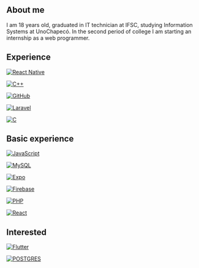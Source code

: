 <h2 dir="auto">About me</h2>

I am 18 years old, graduated in IT technician at IFSC, studying Information Systems at UnoChapecó. In the second period of college I am starting an internship as a web programmer.

<h2 dir="auto">Experience</h2>

 <a target="_blank" rel="noopener noreferrer" href="https://camo.githubusercontent.com/7a1eac05435009e58e5a990d7319fbb0e76d2f528fc3899d0ffc21636a09ee13/68747470733a2f2f696d672e736869656c64732e696f2f62616467652f72656163745f6e61746976652d2532333230323332612e7376673f7374796c653d666f722d7468652d6261646765266c6f676f3d7265616374266c6f676f436f6c6f723d253233363144414642"><img src="https://img.shields.io/badge/react_native-%2320232a.svg?style=for-the-badge&logo=react&logoColor=%2361DAFB" alt="React Native" data-canonical-src="https://img.shields.io/badge/react_native-%2320232a.svg?style=for-the-badge&logo=react&logoColor=%2361DAFB"></a>

 
 <a target="_blank" rel="noopener noreferrer" href="https://camo.githubusercontent.com/891c1fd9d2ab2adf1053e8514f469b94049769ccd9d2765c8e06e9c1b6da1b8c/68747470733a2f2f696d672e736869656c64732e696f2f62616467652f632b2b2d2532333030353939432e7376673f7374796c653d666f722d7468652d6261646765266c6f676f3d63253242253242266c6f676f436f6c6f723d7768697465"><img src="https://img.shields.io/badge/c++-%2300599C.svg?style=for-the-badge&logo=c%2B%2B&logoColor=white" alt="C++" data-canonical-src="https://img.shields.io/badge/c++-%2300599C.svg?style=for-the-badge&logo=c%2B%2B&logoColor=white" style="max-width: 100%;"></a>
  
 <a target="_blank" rel="noopener noreferrer" href="https://camo.githubusercontent.com/f6d50128cb007f85916b7a899da5d94f654dce35a37331c8d28573aef46f4274/68747470733a2f2f696d672e736869656c64732e696f2f62616467652f6769746875622d2532333132313031312e7376673f7374796c653d666f722d7468652d6261646765266c6f676f3d676974687562266c6f676f436f6c6f723d7768697465"><img src="https://camo.githubusercontent.com/f6d50128cb007f85916b7a899da5d94f654dce35a37331c8d28573aef46f4274/68747470733a2f2f696d672e736869656c64732e696f2f62616467652f6769746875622d2532333132313031312e7376673f7374796c653d666f722d7468652d6261646765266c6f676f3d676974687562266c6f676f436f6c6f723d7768697465" alt="GitHub" data-canonical-src="https://img.shields.io/badge/github-%23121011.svg?style=for-the-badge&amp;logo=github&amp;logoColor=white" style="max-width: 100%;"></a>
 
 
 <a target="_blank" rel="noopener noreferrer" href="https://camo.githubusercontent.com/85b8858163097e34c31ef8eeda533e1fa18be0ec8ce58f494b6b5cedc2f27196/68747470733a2f2f696d672e736869656c64732e696f2f62616467652f6c6172617"><img src="https://img.shields.io/badge/laravel-%23FF2D20.svg?style=for-the-badge&logo=laravel&logoColor=white" alt="Laravel" data-canonical-src=" https://img.shields.io/badge/laravel-%23FF2D20.svg?style=for-the-badge&logo=laravel&logoColor=white" style="max-width: 100%;"></a>

<a target="_blank" rel="noopener noreferrer" href="https://camo.githubusercontent.com/5859172b2d0854f4d70d35118ae1fbb8d92f967ea654f1bb1bdae4a346d03926/68747470733a2f2f696d672e736869656c64732e696f2f62616467652f632d2532333030353939432e7376673f7374796c653d666f722d7468652d6261646765266c6f676f3d63266c6f676f436f6c6f723d7768697465"><img src="https://img.shields.io/badge/c-%2300599C.svg?style=for-the-badge&logo=c&logoColor=white" alt="C" data-canonical-src="https://img.shields.io/badge/c-%2300599C.svg?style=for-the-badge&logo=c&logoColor=white" style="max-width: 100%;"></a>
 
<h2 dir="auto">Basic experience</h2>

<a target="_blank" rel="noopener noreferrer" href="https://camo.githubusercontent.com/aeddc848275a1ffce386dc81c04541654ca07b2c43bbb8ad251085c962672aea/68747470733a2f2f696d672e736869656c64732e696f2f62616467652f6a6176617363726970742d2532333332333333302e7376673f7374796c653d666f722d7468652d6261646765266c6f676f3d6a617661736372697074266c6f676f436f6c6f723d253233463744463145"><img src="https://img.shields.io/badge/javascript-%23323330.svg?style=for-the-badge&logo=javascript&logoColor=%23F7DF1E" alt="JavaScript" data-canonical-src="https://img.shields.io/badge/javascript-%23323330.svg?style=for-the-badge&logo=javascript&logoColor=%23F7DF1E" style="max-width: 100%;"></a>

<a target="_blank" rel="noopener noreferrer" href="https://camo.githubusercontent.com/b46e59b09c063a31380646688a68018381767a7a206547c93f896df4643671e9/68747470733a2f2f696d672e736869656c64732e696f2f62616467652f6d7973716c2d2532333030303030662e7376673f7374796c653d666f722d7468652d6261646765266c6f676f3d6d7973716c266c6f676f436f6c6f723d7768697465"><img src="https://img.shields.io/badge/mysql-%2300f.svg?style=for-the-badge&logo=mysql&logoColor=white" alt="MySQL" data-canonical-src="https://img.shields.io/badge/mysql-%2300f.svg?style=for-the-badge&logo=mysql&logoColor=white" style="max-width: 100%;"></a>


<a target="_blank" rel="noopener noreferrer" href="https://camo.githubusercontent.com/5b148e7e2d5fdb541ea3cae400ea95884b75202ebe9846d996a20971602a8f01/68747470733a2f2f696d672e736869656c64732e696f2f62616467652f46697265626173652d3033394245353f7374796c653d666f722d7468652d6261646765266c6f676f3d4669726562617365266c6f676f436f6c6f723d7768697465"><img src="https://img.shields.io/badge/expo-1C1E24?style=for-the-badge&logo=expo&logoColor=#D04A37" alt="Expo" data-canonical-src="https://img.shields.io/badge/expo-1C1E24?style=for-the-badge&logo=expo&logoColor=#D04A37" style="max-width: 100%;"></a>

<a target="_blank" rel="noopener noreferrer" href="https://camo.githubusercontent.com/a65fcdf7030d79c00f4c3d8bab84de39107f5777fca4d12f0cb64440015183fe/68747470733a2f2f696d672e736869656c64732e696f2f62616467652f66697265626173652d2532333033394245352e7376673f7374796c653d666f722d7468652d6261646765266c6f676f3d6669726562617365"><img src="https://img.shields.io/badge/firebase-%23039BE5.svg?style=for-the-badge&logo=firebase" alt="Firebase" data-canonical-src="https://img.shields.io/badge/firebase-%23039BE5.svg?style=for-the-badge&logo=firebase" style="max-width: 100%;"></a>


<a target="_blank" rel="noopener noreferrer" href="https://camo.githubusercontent.com/a65fcdf7030d79c00f4c3d8bab84de39107f5777fca4d12f0cb64440015183fe/68747470733a2f2f696d672e736869656c64732e696f2f62616467652f66697265626173652d2532333033394245352e7376673f7374796c653d666f722d7468652d6261646765266c6f676f3d6669726562617365"><img src="https://img.shields.io/badge/php-%23777BB4.svg?style=for-the-badge&logo=php&logoColor=white" alt="PHP" data-canonical-src="https://img.shields.io/badge/php-%23777BB4.svg?style=for-the-badge&logo=php&logoColor=white" style="max-width: 100%;"></a>


<a target="_blank" rel="noopener noreferrer" href="https://camo.githubusercontent.com/ab4c3c731a174a63df861f7b118d6c8a6c52040a021a552628db877bd518fe84/68747470733a2f2f696d672e736869656c64732e696f2f62616467652f72656163742d2532333230323332612e7376673f7374796c653d666f722d7468652d6261646765266c6f676f3d7265616374266c6f676f436f6c6f723d253233363144414642"><img src="https://img.shields.io/badge/react-%2320232a.svg?style=for-the-badge&logo=react&logoColor=%2361DAFB" alt="React" data-canonical-src="https://img.shields.io/badge/react-%2320232a.svg?style=for-the-badge&logo=react&logoColor=%2361DAFB" style="max-width: 100%;"></a>

<h2 dir="auto">Interested</h2>

<a target="_blank" rel="noopener noreferrer" href="https://camo.githubusercontent.com/b6d2d66adc138025ea9cdf8444cdc29a588c98d062c263f8651ba6b7ad46fef0/68747470733a2f2f696d672e736869656c64732e696f2f62616467652f466c75747465722d2532333032353639422e7376673f7374796c653d666f722d7468652d6261646765266c6f676f3d466c7574746572266c6f676f436f6c6f723d7768697465"><img src="https://img.shields.io/badge/Flutter-%2302569B.svg?style=for-the-badge&logo=Flutter&logoColor=white" alt="Flutter" data-canonical-src="https://img.shields.io/badge/Flutter-%2302569B.svg?style=for-the-badge&logo=Flutter&logoColor=white" style="max-width: 100%;"></a>

<a target="_blank" rel="noopener noreferrer" href="https://camo.githubusercontent.com/29e7fc6c62f61f432d3852fbfa4190ff07f397ca3bde27a8196bcd5beae3ff77/68747470733a2f2f696d672e736869656c64732e696f2f62616467652f706f7374677265732d2532333331363139322e7376673f7374796c653d666f722d7468652d6261646765266c6f676f3d706f737467726573716c266c6f676f436f6c6f723d7768697465"><img src="https://img.shields.io/badge/postgres-%23316192.svg?style=for-the-badge&logo=postgresql&logoColor=white" alt="POSTGRES" data-canonical-src="https://img.shields.io/badge/postgres-%23316192.svg?style=for-the-badge&logo=postgresql&logoColor=white" style="max-width: 100%;"></a>


